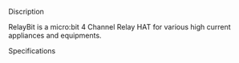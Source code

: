 Discription

 RelayBit is a micro:bit 4 Channel Relay HAT for various high current appliances and equipments.
 
 Specifications
   
   
